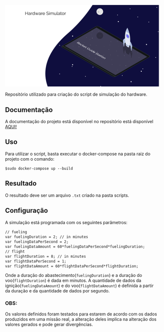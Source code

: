 <img src="assets/img/Capa.png" width="1000" title="">


Repositório utilizado para criação do script de simulação do hardware.

## Documentação

A documentação do projeto está disponível no repositório está disponível [AQUI!](https://github.com/Ground-Station/Documentation)

## Uso

Para utilizar o script, basta executar o docker-compose na pasta raiz do projeto com o comando:

```
$sudo docker-compose up --build
```

## Resultado 

O resultado deve ser um arquivo `.txt` criado na pasta scripts.

## Configuração

A simulação está programada com os seguintes parâmetros:
```
// fueling
var fuelingDuration = 2; // in minutes
var fuelingDataPerSecond = 2;
var fuelingDataAmount = 60*fuelingDataPerSecond*fuelingDuration;
// flight
var flightDuration = 8; // in minutes
var flightDataPerSecond = 1;
var flightDataAmount = 60*flightDataPerSecond*flightDuration;
```

Onde a duração do abastecimento(`fuelingDuration`) e a duração do voo(`flightDuration`) é dada em minutos.
A quantidade de dados da ignição(`fuelingDataAmount`) e do voo(`flightDataAmount`) é definida a partir da duração e da quantidade de dados por segundo. 

### OBS:
Os valores definidos foram testados para estarem de acordo com os dados produzidos em uma missão real, a alteração deles implica na alteração dos valores gerados e pode gerar divergências.